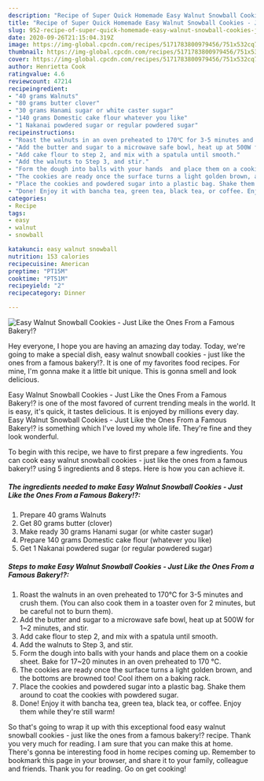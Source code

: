 ```yaml
---
description: "Recipe of Super Quick Homemade Easy Walnut Snowball Cookies - Just Like the Ones From a Famous Bakery!?"
title: "Recipe of Super Quick Homemade Easy Walnut Snowball Cookies - Just Like the Ones From a Famous Bakery!?"
slug: 952-recipe-of-super-quick-homemade-easy-walnut-snowball-cookies-just-like-the-ones-from-a-famous-bakery
date: 2020-09-26T21:15:04.319Z
image: https://img-global.cpcdn.com/recipes/5171783800979456/751x532cq70/easy-walnut-snowball-cookies-just-like-the-ones-from-a-famous-bakery-recipe-main-photo.jpg
thumbnail: https://img-global.cpcdn.com/recipes/5171783800979456/751x532cq70/easy-walnut-snowball-cookies-just-like-the-ones-from-a-famous-bakery-recipe-main-photo.jpg
cover: https://img-global.cpcdn.com/recipes/5171783800979456/751x532cq70/easy-walnut-snowball-cookies-just-like-the-ones-from-a-famous-bakery-recipe-main-photo.jpg
author: Henrietta Cook
ratingvalue: 4.6
reviewcount: 47214
recipeingredient:
- "40 grams Walnuts"
- "80 grams butter clover"
- "30 grams Hanami sugar or white caster sugar"
- "140 grams Domestic cake flour whatever you like"
- "1 Nakanai powdered sugar or regular powdered sugar"
recipeinstructions:
- "Roast the walnuts in an oven preheated to 170℃ for 3-5 minutes and crush them. (You can also cook them in a toaster oven for 2 minutes, but be careful not to burn them)."
- "Add the butter and sugar to a microwave safe bowl, heat up at 500W for 1~2 minutes, and stir."
- "Add cake flour to step 2, and mix with a spatula until smooth."
- "Add the walnuts to Step 3, and stir."
- "Form the dough into balls with your hands  and place them on a cookie sheet. Bake for 17~20 minutes in an oven preheated to 170 °C."
- "The cookies are ready once the surface turns a light golden brown, and the bottoms are browned too! Cool ithem on a baking rack."
- "Place the cookies and powdered sugar into a plastic bag. Shake them around to coat the cookies with powdered sugar."
- "Done! Enjoy it with bancha tea, green tea, black tea, or coffee. Enjoy them while they&#39;re still warm!"
categories:
- Recipe
tags:
- easy
- walnut
- snowball

katakunci: easy walnut snowball 
nutrition: 153 calories
recipecuisine: American
preptime: "PT15M"
cooktime: "PT51M"
recipeyield: "2"
recipecategory: Dinner

---
```



![Easy Walnut Snowball Cookies - Just Like the Ones From a Famous Bakery!?](https://img-global.cpcdn.com/recipes/5171783800979456/751x532cq70/easy-walnut-snowball-cookies-just-like-the-ones-from-a-famous-bakery-recipe-main-photo.jpg)

Hey everyone, I hope you are having an amazing day today. Today, we're going to make a special dish, easy walnut snowball cookies - just like the ones from a famous bakery!?. It is one of my favorites food recipes. For mine, I'm gonna make it a little bit unique. This is gonna smell and look delicious.

Easy Walnut Snowball Cookies - Just Like the Ones From a Famous Bakery!? is one of the most favored of current trending meals in the world. It is easy, it's quick, it tastes delicious. It is enjoyed by millions every day. Easy Walnut Snowball Cookies - Just Like the Ones From a Famous Bakery!? is something which I've loved my whole life. They're fine and they look wonderful.




To begin with this recipe, we have to first prepare a few ingredients. You can cook easy walnut snowball cookies - just like the ones from a famous bakery!? using 5 ingredients and 8 steps. Here is how you can achieve it.

<!--inarticleads1-->

##### The ingredients needed to make Easy Walnut Snowball Cookies - Just Like the Ones From a Famous Bakery!?:

1. Prepare 40 grams Walnuts
1. Get 80 grams butter (clover)
1. Make ready 30 grams Hanami sugar (or white caster sugar)
1. Prepare 140 grams Domestic cake flour (whatever you like)
1. Get 1 Nakanai powdered sugar (or regular powdered sugar)




<!--inarticleads2-->

##### Steps to make Easy Walnut Snowball Cookies - Just Like the Ones From a Famous Bakery!?:

1. Roast the walnuts in an oven preheated to 170℃ for 3-5 minutes and crush them. (You can also cook them in a toaster oven for 2 minutes, but be careful not to burn them).
1. Add the butter and sugar to a microwave safe bowl, heat up at 500W for 1~2 minutes, and stir.
1. Add cake flour to step 2, and mix with a spatula until smooth.
1. Add the walnuts to Step 3, and stir.
1. Form the dough into balls with your hands  and place them on a cookie sheet. Bake for 17~20 minutes in an oven preheated to 170 °C.
1. The cookies are ready once the surface turns a light golden brown, and the bottoms are browned too! Cool ithem on a baking rack.
1. Place the cookies and powdered sugar into a plastic bag. Shake them around to coat the cookies with powdered sugar.
1. Done! Enjoy it with bancha tea, green tea, black tea, or coffee. Enjoy them while they&#39;re still warm!




So that's going to wrap it up with this exceptional food easy walnut snowball cookies - just like the ones from a famous bakery!? recipe. Thank you very much for reading. I am sure that you can make this at home. There's gonna be interesting food in home recipes coming up. Remember to bookmark this page in your browser, and share it to your family, colleague and friends. Thank you for reading. Go on get cooking!
